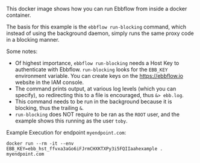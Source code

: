 This docker image shows how you can run Ebbflow from inside a docker container.

The basis for this example is the `ebbflow run-blocking` command, which instead of using the background daemon, simply runs the same proxy code in a blocking manner.

Some notes:
- Of highest importance, `ebbflow run-blocking` needs a Host Key to authenticate with Ebbflow. `run-blocking` looks for the `EBB_KEY` environment variable. You can create keys on the https://ebbflow.io website in the IAM console.
- The command prints output, at various log levels (which you can specify), so redirecting this to a file is encouraged, thus `&> ebb.log`.
- This command needs to be run in the background because it is blocking, thus the trailing `&`.
- `run-blocking` does NOT require to be ran as the `ROOT` user, and the example shows this running as the user `toby`.

Example Execution for endpoint `myendpoint.com`:

```
docker run --rm -it --env EBB_KEY=ebb_hst_ffvxa3aGo6iFJrmCHXKTXPy3i5FQIIaahexample . myendpoint.com
```
